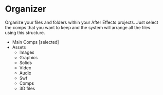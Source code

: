 # Organizer
Organize your files and folders within your After Effects projects.
Just select the comps that you want to keep and the system will arrange all the files using this structure.
- Main Comps [selected]
- Assets
    - Images
    - Graphics
    - Solids
    - Video
    - Audio
    - Swf
    - Comps
    - 3D files
    
